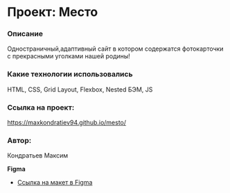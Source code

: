 # Проект: Место

###  Описание

Одностраничный,адаптивный сайт в котором содержатся фотокарточки с прекрасными уголками нашей родины!

###  Какие технологии использовались

HTML, CSS, Grid Layout, Flexbox, Nested БЭМ, JS

###   Ссылка на проект:

 https://maxkondratiev94.github.io/mesto/

###  Автор:

Кондратьев Максим


**Figma**

* [Ссылка на макет в Figma](https://www.figma.com/file/2cn9N9jSkmxD84oJik7xL7/JavaScript.-Sprint-4?node-id=0%3A1)

